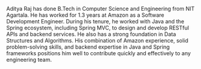 Aditya Raj has done B.Tech in Computer Science and Engineering from NIT Agartala. He has worked for 1.3 years at Amazon as a Software Development Engineer. During his tenure, he worked with Java and the Spring ecosystem, including Spring MVC, to design and develop RESTful APIs and backend services.
He also has a strong foundation in Data Structures and Algorithms. His combination of Amazon experience, solid problem-solving skills, and backend expertise in Java and Spring frameworks positions him well to contribute quickly and effectively to any engineering team.